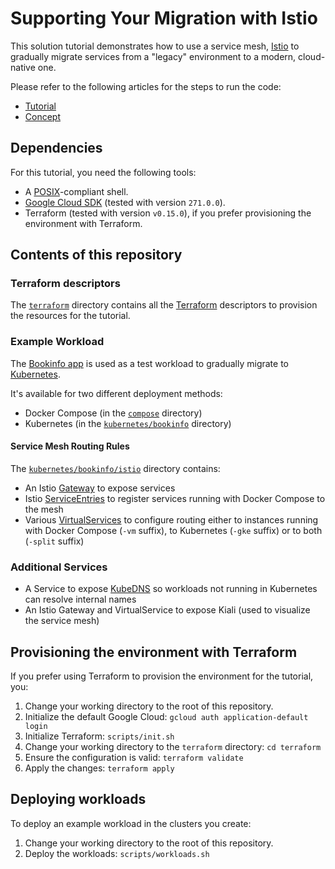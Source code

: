 # Supporting Your Migration with Istio

This solution tutorial demonstrates how to use a service mesh, [Istio](https://istio.io/) to gradually migrate
services from a "legacy" environment to a modern, cloud-native one.

Please refer to the following articles for the steps to run the code:

- [Tutorial](https://cloud.google.com/solutions/supporting-your-migration-with-istio-mesh-expansion-tutorial)
- [Concept](https://cloud.google.com/solutions/supporting-your-migration-with-istio-mesh-expansion-concept)

## Dependencies

For this tutorial, you need the following tools:

- A [POSIX](https://wikipedia.org/wiki/POSIX)-compliant shell.
- [Google Cloud SDK](https://cloud.google.com/sdk) (tested with version `271.0.0`).
- Terraform (tested with version `v0.15.0`), if you prefer provisioning the environment with Terraform.

## Contents of this repository

### Terraform descriptors

The [`terraform`](terraform) directory contains all the [Terraform](https://www.terraform.io/)
descriptors to provision the resources for the tutorial.

### Example Workload

The [Bookinfo app](https://istio.io/docs/examples/bookinfo/) is used as a test workload to gradually migrate to [Kubernetes](https://kubernetes.io/).

It's available for two different deployment methods:

- Docker Compose (in the [`compose`](compose) directory)
- Kubernetes (in the [`kubernetes/bookinfo`](kubernetes/bookinfo) directory)

#### Service Mesh Routing Rules

The [`kubernetes/bookinfo/istio`](kubernetes/bookinfo/istio) directory contains:

- An Istio [Gateway](https://istio.io/docs/reference/config/networking/v1alpha3/gateway/) to expose services
- Istio [ServiceEntries](https://istio.io/docs/reference/config/networking/v1alpha3/service-entry/) to register services running with Docker Compose to the mesh
- Various [VirtualServices](https://istio.io/docs/reference/config/networking/v1alpha3/virtual-service/) to configure routing either to instances running with Docker Compose (`-vm` suffix), to Kubernetes (`-gke` suffix) or to both (`-split` suffix)

### Additional Services

- A Service to expose [KubeDNS](https://kubernetes.io/docs/concepts/services-networking/dns-pod-service/) so workloads not running in Kubernetes can resolve internal names
- An Istio Gateway and VirtualService to expose Kiali (used to visualize the service mesh)

## Provisioning the environment with Terraform

If you prefer using Terraform to provision the environment for the tutorial, you:

1. Change your working directory to the root of this repository.
1. Initialize the default Google Cloud: `gcloud auth application-default login`
1. Initialize Terraform: `scripts/init.sh`
1. Change your working directory to the `terraform` directory: `cd terraform`
1. Ensure the configuration is valid: `terraform validate`
1. Apply the changes: `terraform apply`

## Deploying workloads

To deploy an example workload in the clusters you create:

1. Change your working directory to the root of this repository.
1. Deploy the workloads: `scripts/workloads.sh`
